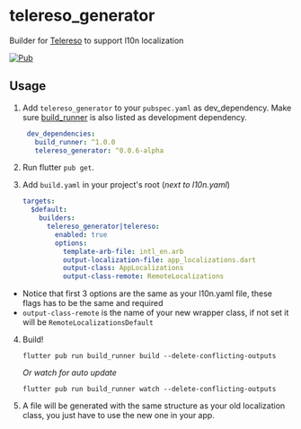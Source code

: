 # telereso_generator

Builder for [Telereso](https://pub.dev/packages/telereso) to support l10n localization

[![Pub](https://img.shields.io/pub/v/telereso_generator.svg)](https://pub.dartlang.org/packages/telereso_generator)

## Usage

1. Add `telereso_generator` to your `pubspec.yaml` as dev_dependency. Make sure [build_runner](https://pub.dev/packages/build_runner) is also listed as development dependency.
    ```yaml
     dev_dependencies:
       build_runner: ^1.0.0
       telereso_generator: ^0.0.6-alpha
    ```

2. Run flutter `pub get`.
3. Add `build.yaml` in your project's root (_next to l10n.yaml_)
    ```yaml
    targets:
      $default:
        builders:
          telereso_generator|telereso:
            enabled: true
            options:
              template-arb-file: intl_en.arb
              output-localization-file: app_localizations.dart
              output-class: AppLocalizations
              output-class-remote: RemoteLocalizations
    ```
  - Notice that first 3 options are the same as your l10n.yaml file, these flags has to be the same and required
  - `output-class-remote` is the name of your new wrapper class, if not set it will be `RemoteLocalizationsDefault`



4. Build!
    ```shell
    flutter pub run build_runner build --delete-conflicting-outputs
    ```
   _Or watch for auto update_
    ```shell
    flutter pub run build_runner watch --delete-conflicting-outputs
    ```
5. A file will be generated with the same structure as your old localization class, you just have to use the new one in your app.   


